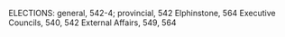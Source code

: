 ELECTIONS: general, 542-4; provincial, 542
Elphinstone, 564
Executive Councils, 540, 542
External Affairs, 549, 564